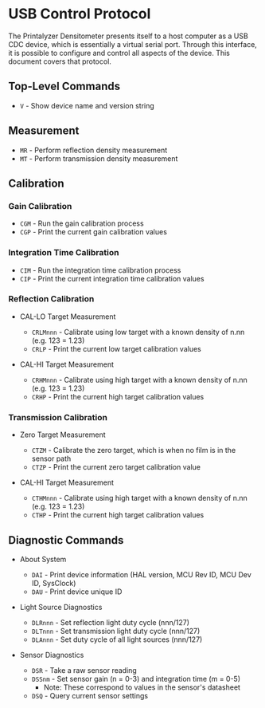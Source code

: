 USB Control Protocol
====================

The Printalyzer Densitometer presents itself to a host computer as a USB CDC
device, which is essentially a virtual serial port. Through this interface,
it is possible to configure and control all aspects of the device.
This document covers that protocol.

Top-Level Commands
------------------
* `V` - Show device name and version string


Measurement
-----------
* `MR` - Perform reflection density measurement
* `MT` - Perform transmission density measurement


Calibration
-----------

### Gain Calibration
* `CGM` - Run the gain calibration process
* `CGP` - Print the current gain calibration values

### Integration Time Calibration
* `CIM` - Run the integration time calibration process
* `CIP` - Print the current integration time calibration values

### Reflection Calibration
* CAL-LO Target Measurement
  * `CRLMnnn` - Calibrate using low target with a known density of n.nn (e.g. 123 = 1.23)
  * `CRLP` - Print the current low target calibration values

* CAL-HI Target Measurement
  * `CRHMnnn` - Calibrate using high target with a known density of n.nn (e.g. 123 = 1.23)
  * `CRHP` - Print the current high target calibration values

### Transmission Calibration
* Zero Target Measurement
  * `CTZM` - Calibrate the zero target, which is when no film is in the sensor path
  * `CTZP` - Print the current zero target calibration value

* CAL-HI Target Measurement
  * `CTHMnnn` - Calibrate using high target with a known density of n.nn (e.g. 123 = 1.23)
  * `CTHP` - Print the current high target calibration values

Diagnostic Commands
-------------------
* About System
  * `DAI` - Print device information (HAL version, MCU Rev ID, MCU Dev ID, SysClock)
  * `DAU` - Print device unique ID

* Light Source Diagnostics
  * `DLRnnn` - Set reflection light duty cycle (nnn/127)
  * `DLTnnn` - Set transmission light duty cycle (nnn/127)
  * `DLAnnn` - Set duty cycle of all light sources (nnn/127)

* Sensor Diagnostics
  * `DSR` - Take a raw sensor reading
  * `DSSnm` - Set sensor gain (n = 0-3) and integration time (m = 0-5)
    * Note: These correspond to values in the sensor's datasheet
  * `DSQ` - Query current sensor settings
